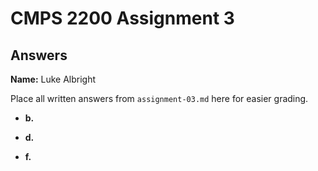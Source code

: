 # CMPS 2200 Assignment 3
## Answers

**Name:** Luke Albright


Place all written answers from `assignment-03.md` here for easier grading.






- **b.**




- **d.**





- **f.**
